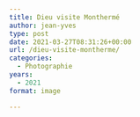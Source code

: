 ```yaml
---
title: Dieu visite Monthermé
author: jean-yves
type: post
date: 2021-03-27T08:31:26+00:00
url: /dieu-visite-montherme/
categories:
  - Photographie
years:
  - 2021
format: image

---
```

